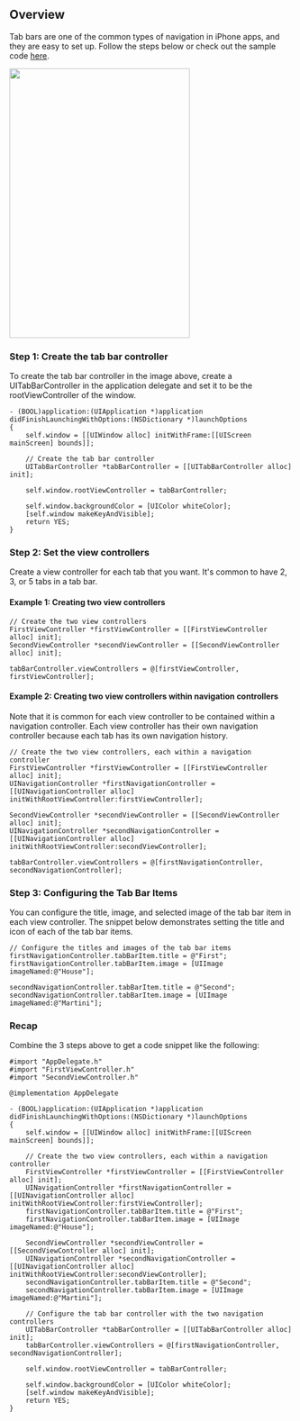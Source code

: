 ## Overview

Tab bars are one of the common types of navigation in iPhone apps, and they are easy to set up. Follow the steps below or check out the sample code [here](https://github.com/thecodepath/ios_guides/tree/master/demos/tabbar).

<img src="http://i.imgur.com/omfSihU.gif" height="479" width="320" />

### Step 1: Create the tab bar controller

To create the tab bar controller in the image above, create a UITabBarController in the application delegate and set it to be the rootViewController of the window. 

```
- (BOOL)application:(UIApplication *)application didFinishLaunchingWithOptions:(NSDictionary *)launchOptions
{
    self.window = [[UIWindow alloc] initWithFrame:[[UIScreen mainScreen] bounds]];
    
    // Create the tab bar controller
    UITabBarController *tabBarController = [[UITabBarController alloc] init];
    
    self.window.rootViewController = tabBarController;
    
    self.window.backgroundColor = [UIColor whiteColor];
    [self.window makeKeyAndVisible];
    return YES;
}
```

### Step 2: Set the view controllers

Create a view controller for each tab that you want. It's common to have 2, 3, or 5 tabs in a tab bar.

#### Example 1: Creating two view controllers

```
// Create the two view controllers
FirstViewController *firstViewController = [[FirstViewController alloc] init];
SecondViewController *secondViewController = [[SecondViewController alloc] init];

tabBarController.viewControllers = @[firstViewController, firstViewController];
```

#### Example 2: Creating two view controllers within navigation controllers

Note that it is common for each view controller to be contained within a navigation controller. Each view controller has their own navigation controller because each tab has its own navigation history.

```
// Create the two view controllers, each within a navigation controller
FirstViewController *firstViewController = [[FirstViewController alloc] init];
UINavigationController *firstNavigationController = [[UINavigationController alloc] initWithRootViewController:firstViewController];
    
SecondViewController *secondViewController = [[SecondViewController alloc] init];
UINavigationController *secondNavigationController = [[UINavigationController alloc] initWithRootViewController:secondViewController];

tabBarController.viewControllers = @[firstNavigationController, secondNavigationController];
```

### Step 3: Configuring the Tab Bar Items

You can configure the title, image, and selected image of the tab bar item in each view controller. The snippet below demonstrates setting the title and icon of each of the tab bar items.

```
// Configure the titles and images of the tab bar items
firstNavigationController.tabBarItem.title = @"First";
firstNavigationController.tabBarItem.image = [UIImage imageNamed:@"House"];
    
secondNavigationController.tabBarItem.title = @"Second";
secondNavigationController.tabBarItem.image = [UIImage imageNamed:@"Martini"];
```

### Recap

Combine the 3 steps above to get a code snippet like the following:

```
#import "AppDelegate.h"
#import "FirstViewController.h"
#import "SecondViewController.h"

@implementation AppDelegate

- (BOOL)application:(UIApplication *)application didFinishLaunchingWithOptions:(NSDictionary *)launchOptions
{
    self.window = [[UIWindow alloc] initWithFrame:[[UIScreen mainScreen] bounds]];
    
    // Create the two view controllers, each within a navigation controller
    FirstViewController *firstViewController = [[FirstViewController alloc] init];
    UINavigationController *firstNavigationController = [[UINavigationController alloc] initWithRootViewController:firstViewController];
    firstNavigationController.tabBarItem.title = @"First";
    firstNavigationController.tabBarItem.image = [UIImage imageNamed:@"House"];

    SecondViewController *secondViewController = [[SecondViewController alloc] init];
    UINavigationController *secondNavigationController = [[UINavigationController alloc] initWithRootViewController:secondViewController];
    secondNavigationController.tabBarItem.title = @"Second";
    secondNavigationController.tabBarItem.image = [UIImage imageNamed:@"Martini"];

    // Configure the tab bar controller with the two navigation controllers
    UITabBarController *tabBarController = [[UITabBarController alloc] init];
    tabBarController.viewControllers = @[firstNavigationController, secondNavigationController];
        
    self.window.rootViewController = tabBarController;
    
    self.window.backgroundColor = [UIColor whiteColor];
    [self.window makeKeyAndVisible];
    return YES;
}
```
